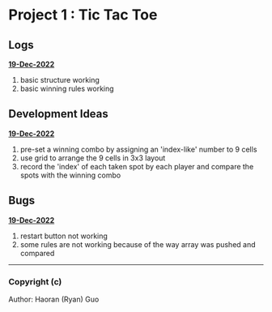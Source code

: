# Project 1 : Tic Tac Toe

## Logs
<u>**19-Dec-2022**</u>
1. basic structure working 
2. basic winning rules working 

## Development Ideas 
<u>**19-Dec-2022**</u>
1. pre-set a winning combo by assigning an 'index-like' number to 9 cells
2. use grid to arrange the 9 cells in 3x3 layout 
3. record the 'index' of each taken spot by each player and compare the spots with the winning combo 

## Bugs 
<u>**19-Dec-2022**</u>
1. restart button not working
2. some rules are not working because of the way array was pushed and compared 
---
### Copyright (c)
Author: Haoran (Ryan) Guo 